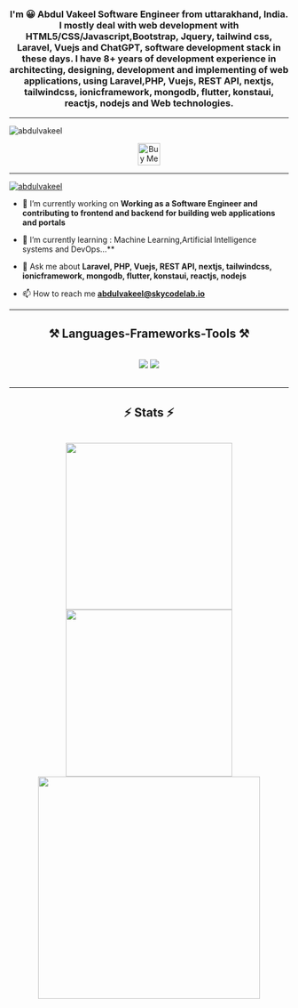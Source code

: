 
<h3 align="center">I'm 😀 Abdul Vakeel Software Engineer from uttarakhand, India. I mostly deal with web development with HTML5/CSS/Javascript,Bootstrap, Jquery, tailwind css, Laravel, Vuejs and ChatGPT, software development stack in these days. I have 8+ years of development experience in architecting, designing, development and implementing of web applications, using Laravel,PHP, Vuejs, REST API, nextjs, tailwindcss, ionicframework, mongodb, flutter, konstaui, reactjs, nodejs and Web technologies.</h3>

   <hr/>
<p align="left"> <img src="https://komarev.com/ghpvc/?username=abdulvakeel&label=Profile%20views&color=0e75b6&style=flat" alt="abdulvakeel" /> </p>


<div align="center">
<a href='https://www.buymeacoffee.com/abdulvakeel' target='_blank'><img height='40' style='border:0px;height:40px;' src='https://storage.ko-fi.com/cdn/kofi1.png?v=3' border='0' alt='Buy Me a Coffee at ko-fi.com' /></a>
</div>

   <hr/>

<p align="left"> <a href="https://github.com/ryo-ma/github-profile-trophy"><img src="https://github-profile-trophy.vercel.app/?username=abdulvakeel" alt="abdulvakeel" /></a> </p>

- 🔭 I’m currently working on **Working as a Software Engineer and contributing to frontend and backend for building web applications and portals**

- 🌱 I’m currently learning : Machine Learning,Artificial Intelligence systems and DevOps...**

- 💬 Ask me about **Laravel, PHP, Vuejs, REST API, nextjs, tailwindcss, ionicframework, mongodb, flutter, konstaui, reactjs, nodejs**

- 📫 How to reach me **abdulvakeel@skycodelab.io**
 <hr/>
 
<h2 align="center">⚒️ Languages-Frameworks-Tools ⚒️</h2>
<br/>
<div align="center">
    <img src="https://skillicons.dev/icons?i=react,bootstrap,laravel,mui,html,css,vscode,flutter,github,figma,tailwind,git,r" />
    <img src="https://skillicons.dev/icons?i=nodejs,vuejs,nextjs,javascript,typescript,express,firebase,mongodb,c,java,nextjs,mysql" /><br>
</div>

<br/>
<hr/>


<div align=center>
    <h2 align="center">⚡ Stats ⚡</h2>
<br>
    
<img width=300  align="center" src="https://github-readme-stats.vercel.app/api?username=abdulvakeel&count_private=true&show_icons=true&theme=react&rank_icon=github&border_radius=10"  />


<img width=300 align="center" src="https://github-readme-streak-stats.herokuapp.com/?user=abdulvakeel&count_private=true&theme=react&border_radius=10"  />


<img width=400  align="center"  src="https://github-readme-stats.vercel.app/api/top-langs?username=abdulvakeel&show_icons=true&hide=HTML&langs_count=8&layout=compact&theme=react&border_radius=10&exclude_repo=github-readme-stats"  />

</div>

<br/>

